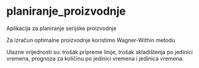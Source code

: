 # planiranje_proizvodnje

Aplikacija za planiranje serijske proizvodnje

Za izračun optimalne proizvodnje koristimo Wagner-Within metodu

Ulazne vrijednosti su: trošak pripreme linije, trošak skladištenja po jedinici vremena, prognoza za količinu po jedinici vremena i jedinica vremena.

